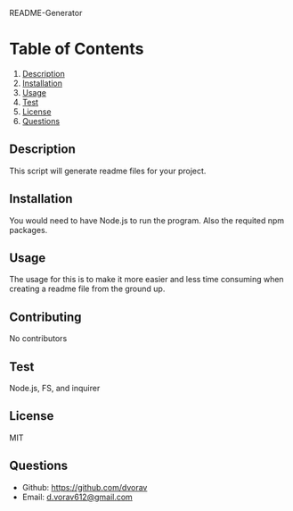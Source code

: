 
README-Generator

# Table of Contents

1. [Description](#Description)
2. [Installation](#Installation)
3. [Usage](#Usage)
4. [Test](#test)
5. [License](#License)
6. [Questions](#Questions)

## Description
This script will generate readme files for your project.      
## Installation
You would need to have Node.js to run the program. Also the requited npm packages. 
## Usage
The usage for this is to make it more easier and less time consuming when creating a readme file from the ground up. 
## Contributing
No contributors
## Test
Node.js, FS, and inquirer
## License
MIT
## Questions
* Github: https://github.com/dvorav
* Email: d.vorav612@gmail.com